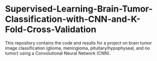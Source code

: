 # Supervised-Learning-Brain-Tumor-Classification-with-CNN-and-K-Fold-Cross-Validation
This repository contains the code and results for a project on brain tumor image classification (glioma, meningioma, pituitary/hypophyseal, and no tumor) using a Convolutional Neural Network (CNN).
